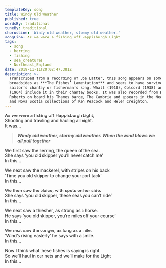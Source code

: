```yaml
---
templateKey: song
title: Windy Old Weather
published: true
wordsBy: traditional
tuneBy: traditional
chorusLine: 'Windy old weather, stormy old weather.'
songLine: As we were a fishing off Happisburgh Light
tags:
  - song
  - herring
  - fishing
  - sea_creatures
  - Northeast_England
date: 2019-11-11T20:02:47.381Z
description: >-
  Transcribed from a recording of Joe Latter, this song appears on some
  broadsides as ***The Fishes’ Lamentation*** and seems to have survived as a
  sailor’s chantey or fisherman’s song. Whall (1910), Colcord (1938) and Hugill
  (1964) include it in their chantey books. It was also recorded from Bob
  Roberts on board his Thames barge, The Cambria and appears in the Newfoundland
  and Nova Scotia collections of Ken Peacock and Helen Creighton.
---
```

As we were a fishing off Happisburgh Light,\
Shooting and trawling and hauling all night.\
It was…

> ***Windy old weather, stormy old weather.
When the wind blows we all pull together***

We first saw the herring, the queen of the sea.\
She says ‘you old skipper you’ll never catch me’\
In this…

We next saw the mackerel, with stripes on his back\
‘Time you old skipper to change your port tack’\
In this…

We then saw the plaice, with spots on her side.\
She says ‘you old skipper, these seas you can’t ride’\
In this…

We next saw a thresher, as strong as a horse.\
He says ‘you old skipper, you’re miles off your course’\
In this…

We next saw the conger, as long as a mile.\
‘Wind’s rising easterly’ he says with a smile.\
In this…

Now I think what these fishes is saying is right.\
So we’ll haul in our nets and we’ll make for the Light\
In this…
